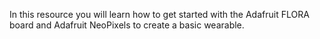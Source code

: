 In this resource you will learn how to get started with the Adafruit FLORA board and Adafruit NeoPixels to create a basic wearable.
